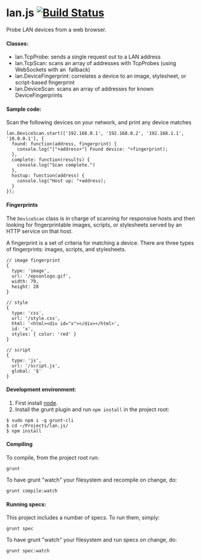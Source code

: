 lan.js [![Build Status](https://travis-ci.org/jvennix-r7/lan-js.svg?branch=master)](https://travis-ci.org/jvennix-r7/lan-js)
===

Probe LAN devices from a web browser.

#### Classes:

- lan.TcpProbe: sends a single request out to a LAN address
- lan.TcpScan: scans an array of addresses with TcpProbes (using WebSockets with an <img> fallback)
- lan.DeviceFingerprint: correlates a device to an image, stylesheet, or script-based fingerprint
- lan.DeviceScan: scans an array of addresses for known DeviceFingerprints

#### Sample code:

Scan the following devices on your network, and print any device matches

```
lan.DeviceScan.start(['192.168.0.1', '192.168.0.2', '192.168.1.1', '10.0.0.1'], {
  found: function(address, fingerprint) {
    console.log("["+address+"] Found device: "+fingerprint);
  },
  complete: function(results) {
    console.log("Scan complete.")
  },
  hostup: function(address) {
    console.log("Host up: "+address);
  }
});
```

#### Fingerprints

The `DeviceScan` class is in charge of scanning for responsive hosts and then looking for fingerprintable images, scripts, or stylesheets served by an HTTP service on that host.

A fingerprint is a set of criteria for matching a device. There are three types of fingerprints: images, scripts, and stylesheets.
  
    // image fingerprint
    {
      type: 'image',
      url: '/epsonlogo.gif',
      width: 79,
      height: 28
    }

    // style
    {
      type: 'css',
      url: '/style.css',
      html: '<html><div id="x"></div></html>',
      id: 'x',
      styles: { color: 'red' }
    }

    // script
    {
      type: 'js',
      url: '/script.js',
      global: '$'
    }

#### Development environment:

1. First install [node](http://nodejs.org/).
2. Install the grunt plugin and run `npm install` in the project root:

```
$ sudo npm i -g grunt-cli
$ cd ~/Projects/lan.js/
$ npm install
```

#### Compiling

To compile, from the project root run:

```
grunt
```

To have grunt "watch" your filesystem and recompile on change, do:

```
grunt compile:watch
```

#### Running specs:

This project includes a number of specs. To run them, simply:

```
grunt spec
```

To have grunt "watch" your filesystem and run specs on change, do:

```
grunt spec:watch
```
